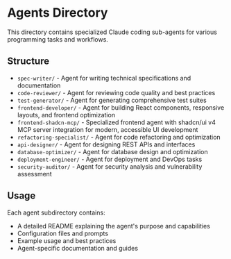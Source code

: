 # Agents Directory

This directory contains specialized Claude coding sub-agents for various programming tasks and workflows.

## Structure

- `spec-writer/` - Agent for writing technical specifications and documentation
- `code-reviewer/` - Agent for reviewing code quality and best practices
- `test-generator/` - Agent for generating comprehensive test suites
- `frontend-developer/` - Agent for building React components, responsive layouts, and frontend optimization
- `frontend-shadcn-mcp/` - Specialized frontend agent with shadcn/ui v4 MCP server integration for modern, accessible UI development
- `refactoring-specialist/` - Agent for code refactoring and optimization
- `api-designer/` - Agent for designing REST APIs and interfaces
- `database-optimizer/` - Agent for database design and optimization
- `deployment-engineer/` - Agent for deployment and DevOps tasks
- `security-auditor/` - Agent for security analysis and vulnerability assessment

## Usage

Each agent subdirectory contains:

- A detailed README explaining the agent's purpose and capabilities
- Configuration files and prompts
- Example usage and best practices
- Agent-specific documentation and guides
